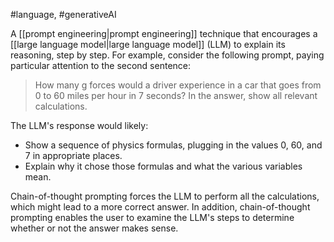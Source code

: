 #language, #generativeAI

A [[prompt engineering|prompt engineering]] technique that encourages
a [[large language model|large language model]] (LLM) to explain its
reasoning, step by step. For example, consider the following prompt, paying
particular attention to the second sentence:

<blockquote>
How many g forces would a driver experience in a car that goes from 0 to 60
miles per hour in 7 seconds? In the answer, show all relevant calculations.
</blockquote>

The LLM&#39;s response would likely:

<ul>
<li>Show a sequence of physics formulas, plugging in the values 0, 60, and 7
in appropriate places.</li>
<li>Explain why it chose those formulas and what the various variables mean.</li>
</ul>

Chain-of-thought prompting forces the LLM to perform all the calculations,
which might lead to a more correct answer. In addition, chain-of-thought
prompting enables the user to examine the LLM&#39;s steps to determine whether
or not the answer makes sense.

